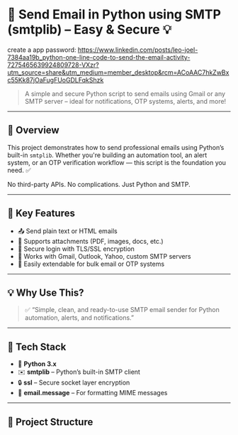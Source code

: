 # 📧 Send Email in Python using SMTP (smtplib) – Easy & Secure 💡

 create a app password: https://www.linkedin.com/posts/leo-joel-7384aa19b_python-one-line-code-to-send-the-email-activity-7275465639924809728-VXzr?utm_source=share&utm_medium=member_desktop&rcm=ACoAAC7hkZwBxc55Kk87jOaFugFUoGDLFqkShzk


> A simple and secure Python script to send emails using Gmail or any SMTP server – ideal for notifications, OTP systems, alerts, and more!

---

## 🚀 Overview

This project demonstrates how to send professional emails using Python’s built-in `smtplib`. Whether you're building an automation tool, an alert system, or an OTP verification workflow — this script is the foundation you need. ✅

No third-party APIs. No complications. Just Python and SMTP.

---

## 🔑 Key Features

- 📤 Send plain text or HTML emails
- 📎 Supports attachments (PDF, images, docs, etc.)
- 🔐 Secure login with TLS/SSL encryption
- 📨 Works with Gmail, Outlook, Yahoo, custom SMTP servers
- 🧪 Easily extendable for bulk email or OTP systems

---

## 💡 Why Use This?

> ✅ “Simple, clean, and ready-to-use SMTP email sender for Python automation, alerts, and notifications.”

---

## 🧰 Tech Stack

- 🐍 **Python 3.x**
- ✉️ **smtplib** – Python’s built-in SMTP client
- 🔒 **ssl** – Secure socket layer encryption
- 📧 **email.message** – For formatting MIME messages

---

## 📂 Project Structure

